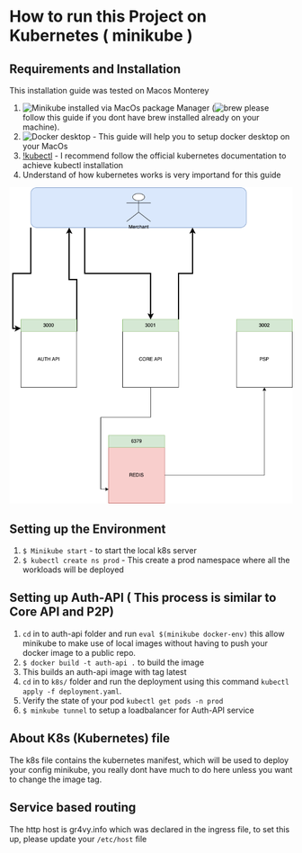 # How to run this Project on Kubernetes ( minikube )

## Requirements and Installation

This installation guide was tested on Macos Monterey

1. ![Minikube](https://formulae.brew.sh/formula/minikube) installed via MacOs package Manager (![brew](https://www.digitalocean.com/community/tutorials/how-to-install-and-use-homebrew-on-macos) please follow this guide if you dont have brew installed already on your machine). 
2. ![Docker desktop](https://docs.docker.com/desktop/mac/install/) - This guide will help you to setup docker desktop on your MacOs
3. [!kubectl](https://kubernetes.io/docs/tasks/tools/install-kubectl-macos/) - I recommend follow the official kubernetes documentation to achieve kubectl installation
4. Understand of how kubernetes works is very importand for this guide



![Architectural Diagram](https://github.com/dapseen/platform-challenge/blob/main/platfrom%20challenge.drawio.png)


## Setting up the Environment

1. `$ Minikube start` - to start the local k8s server
2. `$ kubectl create ns prod` - This create a prod namespace where all the workloads will be deployed 


## Setting up Auth-API ( This process is similar to Core API and P2P)

1. `cd` in to auth-api folder and run `eval $(minikube docker-env)` this allow minikube to make use of local images without having to push your docker image to a public repo.
2. `$ docker build -t auth-api .` to build the image
3. This builds an auth-api image with tag latest
4. `cd` in to `k8s/` folder and run the deployment using this command `kubectl apply -f deployment.yaml`.
5. Verify the state of your pod `kubectl get pods -n prod`
4. `$ minkube tunnel` to setup a loadbalancer for Auth-API service

## About K8s (Kubernetes) file

The k8s file contains the kubernetes manifest, which will be used to deploy your config minikube, you really dont have much to do here unless you want to change the image tag.


## Service based routing

The http host is gr4vy.info which was declared in the ingress file, to set this up, please update your `/etc/host` file







